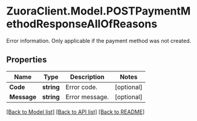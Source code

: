 # ZuoraClient.Model.POSTPaymentMethodResponseAllOfReasons
Error information. Only applicable if the payment method was not created. 

## Properties

Name | Type | Description | Notes
------------ | ------------- | ------------- | -------------
**Code** | **string** | Error code.  | [optional] 
**Message** | **string** | Error message.  | [optional] 

[[Back to Model list]](../README.md#documentation-for-models) [[Back to API list]](../README.md#documentation-for-api-endpoints) [[Back to README]](../README.md)

